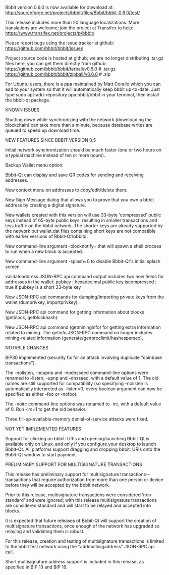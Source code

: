 Bbbit version 0.6.0 is now available for download at:
http://sourceforge.net/projects/bbbit/files/Bbbit/bbbit-0.6.0/test/

This release includes more than 20 language localizations.
More translations are welcome; join the
project at Transifex to help:
https://www.transifex.net/projects/p/bbbit/

Please report bugs using the issue tracker at github:
https://github.com/bbbit/bbbit/issues

Project source code is hosted at github; we are no longer
distributing .tar.gz files here, you can get them
directly from github:
https://github.com/bbbit/bbbit/tarball/v0.6.0  # .tar.gz
https://github.com/bbbit/bbbit/zipball/v0.6.0  # .zip

For Ubuntu users, there is a ppa maintained by Matt Corallo which
you can add to your system so that it will automatically keep
bbbit up-to-date.  Just type
sudo apt-add-repository ppa:bbbit/bbbit
in your terminal, then install the bbbit-qt package.


KNOWN ISSUES

Shutting down while synchronizing with the network
(downloading the blockchain) can take more than a minute,
because database writes are queued to speed up download
time.


NEW FEATURES SINCE BBBIT VERSION 0.5

Initial network synchronization should be much faster
(one or two hours on a typical machine instead of ten or more
hours).

Backup Wallet menu option.

Bbbit-Qt can display and save QR codes for sending
and receiving addresses.

New context menu on addresses to copy/edit/delete them.

New Sign Message dialog that allows you to prove that you
own a bbbit address by creating a digital
signature.

New wallets created with this version will
use 33-byte 'compressed' public keys instead of
65-byte public keys, resulting in smaller
transactions and less traffic on the bbbit
network. The shorter keys are already supported
by the network but wallet.dat files containing
short keys are not compatible with earlier
versions of Bbbit-Qt/bbbitd.

New command-line argument -blocknotify=<command>
that will spawn a shell process to run <command> 
when a new block is accepted.

New command-line argument -splash=0 to disable
Bbbit-Qt's initial splash screen

validateaddress JSON-RPC api command output includes
two new fields for addresses in the wallet:
pubkey : hexadecimal public key
iscompressed : true if pubkey is a short 33-byte key

New JSON-RPC api commands for dumping/importing
private keys from the wallet (dumprivkey, importprivkey).

New JSON-RPC api command for getting information about
blocks (getblock, getblockhash).

New JSON-RPC api command (getmininginfo) for getting
extra information related to mining. The getinfo
JSON-RPC command no longer includes mining-related
information (generate/genproclimit/hashespersec).



NOTABLE CHANGES

BIP30 implemented (security fix for an attack involving
duplicate "coinbase transactions").

The -nolisten, -noupnp and -nodnsseed command-line
options were renamed to -listen, -upnp and -dnsseed,
with a default value of 1. The old names are still
supported for compatibility (so specifying -nolisten
is automatically interpreted as -listen=0; every
boolean argument can now be specified as either
-foo or -nofoo).

The -noirc command-line options was renamed to
-irc, with a default value of 0. Run -irc=1 to
get the old behavior.

Three fill-up-available-memory denial-of-service
attacks were fixed.


NOT YET IMPLEMENTED FEATURES

Support for clicking on bbbit: URIs and
opening/launching Bbbit-Qt is available only on Linux,
and only if you configure your desktop to launch
Bbbit-Qt. All platforms support dragging and dropping
bbbit: URIs onto the Bbbit-Qt window to start
payment.


PRELIMINARY SUPPORT FOR MULTISIGNATURE TRANSACTIONS

This release has preliminary support for multisignature
transactions-- transactions that require authorization
from more than one person or device before they
will be accepted by the bbbit network.

Prior to this release, multisignature transactions
were considered 'non-standard' and were ignored;
with this release multisignature transactions are
considered standard and will start to be relayed
and accepted into blocks.

It is expected that future releases of Bbbit-Qt
will support the creation of multisignature transactions,
once enough of the network has upgraded so relaying
and validating them is robust.

For this release, creation and testing of multisignature
transactions is limited to the bbbit test network using
the "addmultisigaddress" JSON-RPC api call.

Short multisignature address support is included in this
release, as specified in BIP 13 and BIP 16.
